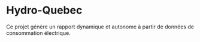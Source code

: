 # Hydro-Quebec
Ce projet génère un rapport dynamique et autonome à partir de données de consommation électrique.
